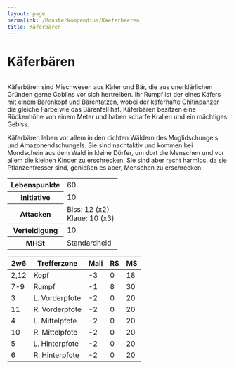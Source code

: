 ```yaml
---
layout: page
permalink: /Monsterkompendium/Kaeferbaeren
title: Käferbären
---
```


# Käferbären

<img alt="" src="{{ site.baseurl }}/assets/images/monster/tn2/kaeferbaer.jpg"/>

Käferbären sind Mischwesen aus Käfer und Bär, die aus unerklärlichen Gründen gerne Goblins vor sich hertreiben. Ihr Rumpf ist der eines Käfers mit einem Bärenkopf und Bärentatzen, wobei der käferhafte Chitinpanzer die gleiche Farbe wie das Bärenfell hat. Käferbären besitzen eine Rückenhöhe von einem Meter und haben scharfe Krallen und ein mächtiges Gebiss.

Käferbären leben vor allem in den dichten Wäldern des Moglidschungels und Amazonendschungels. Sie sind nachtaktiv und kommen bei Mondschein aus dem Wald in kleine Dörfer, um dort die Menschen und vor allem die kleinen Kinder zu erschrecken. Sie sind aber recht harmlos, da sie Pflanzenfresser sind, genießen es aber, Menschen zu erschrecken.

<table  >
<tbody>
<tr><th>Lebenspunkte</th><td>60</td></tr>
<tr><th>Initiative</th><td>10</td></tr>
<tr><th>Attacken</th><td>Biss: 12 (x2)<br/>
Klaue: 10 (x3)</td></tr>
<tr><th>Verteidigung</th><td>10</td></tr>
<tr><th>MHSt</th><td>Standardheld</td></tr>
</tbody>
</table>
<table  >
<thead>
<tr><th>2w6</th><th>Trefferzone</th><th>Mali</th><th>RS</th><th>MS</th></tr>
</thead>
<tbody>
<tr><td>2,12</td><td>Kopf</td><td>-3</td><td>0</td><td>18</td></tr>
<tr><td>7-9</td><td>Rumpf</td><td>-1</td><td>8</td><td>30</td></tr>
<tr><td>3</td><td>L. Vorderpfote</td><td>-2</td><td>0</td><td>20</td></tr>
<tr><td>11</td><td>R. Vorderpfote</td><td>-2</td><td>0</td><td>20</td></tr>
<tr><td>4</td><td>L. Mittelpfote</td><td>-2</td><td>0</td><td>20</td></tr>
<tr><td>10</td><td>R. Mittelpfote</td><td>-2</td><td>0</td><td>20</td></tr>
<tr><td>5</td><td>L. Hinterpfote</td><td>-2</td><td>0</td><td>20</td></tr>
<tr><td>6</td><td>R. Hinterpfote</td><td>-2</td><td>0</td><td>20</td></tr>
</tbody>
</table>
